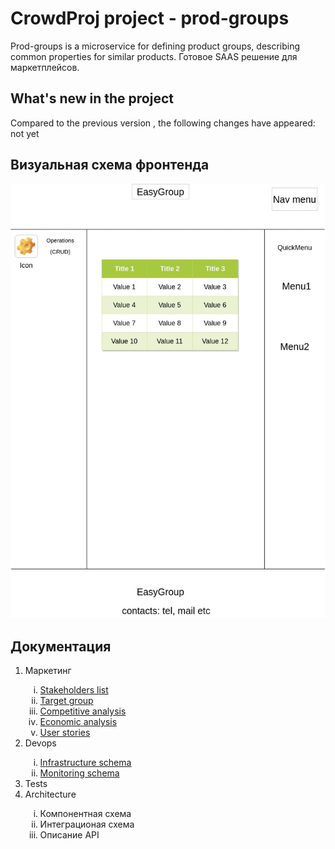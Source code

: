 <h1>CrowdProj project - prod-groups </h1>

Prod-groups is a microservice for defining product groups, describing common properties for similar products. Готовое
SAAS решение для маркетплейсов.

<h2> What's new in the project</h2>
Compared to the previous version , the following changes have appeared: not yet

<h2> Визуальная схема фронтенда</h2>
<img src="resources/EasyGroup.jpg" alt="frontend schema">
<h2> Документация </h2>
<ol> 
<li>Маркетинг</li>
    <ol type="i">
        <li> <a href="m2-prepare/marketing/StakeholdersList.md">Stakeholders list </a> </li>
        <li> <a href="m2-prepare/marketing/TargetGroup.md"> Target group </a> </li>
        <li> <a href="m2-prepare/marketing/CompetiveAnalysis.md">  Competitive analysis</a></li>
        <li><a href="m2-prepare/marketing/EconomicAnalysis.md">  Economic analysis</a></li>
        <li><a href="m2-prepare/marketing/UserStories.md"> User stories</a></li>
    </ol>
<li>Devops</li>
    <ol type="i">
        <li><a href="m2-prepare/marketing/InfrastructureSchema.md">Infrastructure schema </a></li>
        <li><a href="./m2-prepare/MonitoringSchema.md">Monitoring schema</a></li>
    </ol>
<li>Tests</li>
<li>Architecture</li>
    <ol type="i">
        <li>Компонентная схема</li>
        <li>Интеграционая схема</li>
        <li>Описание API</li>
    </ol>
</ol>    
    